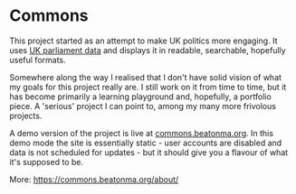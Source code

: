 # Commons

This project started as an attempt to make UK politics more engaging. It uses [UK parliament data](https://developer.parliament.uk/) and displays it in readable, searchable, hopefully useful formats.

Somewhere along the way I realised that I don't have solid vision of what my goals for this project really are. I still work on it from time to time, but it has become primarily a learning playground and, hopefully, a portfolio piece. A 'serious' project I can point to, among my many more frivolous projects.

A demo version of the project is live at [commons.beatonma.org](https://commons.beatonma.org). In this demo mode the site is essentially static - user accounts are disabled and data is not scheduled for updates - but it should give you a flavour of what it's supposed to be.

More: https://commons.beatonma.org/about/
